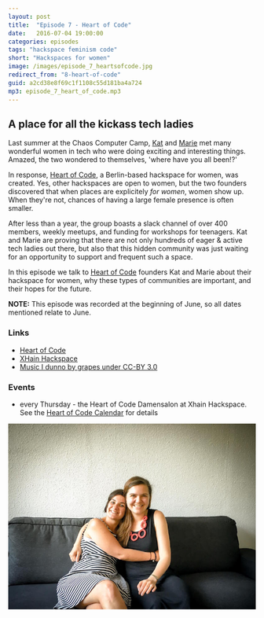 ```yaml
---
layout: post
title:  "Episode 7 - Heart of Code"
date:   2016-07-04 19:00:00
categories: episodes
tags: "hackspace feminism code"
short: "Hackspaces for women"
image: /images/episode_7_heartsofcode.jpg
redirect_from: "8-heart-of-code"
guid: a2cd38e8f69c1f1108c55d181ba4a724
mp3: episode_7_heart_of_code.mp3
---
```


## A place for all the kickass tech ladies

Last summer at the Chaos Computer Camp, [Kat](http://twitter.com/kittycakejr)
and [Marie](https://twitter.com/lila_luca) met many wonderful women in tech who were doing exciting and interesting things. Amazed, the two wondered to themselves, 'where have you all been!?'

In response, [Heart of Code](http://heartofcode.org), a Berlin-based hackspace
for women, was created.  Yes, other hackspaces are open to women, but the two
founders discovered that when places are explicitely _for women_, women show
up. When they're not, chances of having a large female presence is often
smaller.

After less than a year, the group boasts a slack channel of over 400 members,
weekly meetups, and funding for workshops for teenagers. Kat and Marie are
proving that there are not only hundreds of eager & active tech ladies out
there, but also that this hidden community was just waiting for an opportunity
to support and frequent such a space.

In this episode we talk to [Heart of Code](https://twitter.com/heartsofcode)
founders Kat and Marie about their hackspace for women, why these types of
communities are important, and their hopes for the future.

**NOTE:** This episode was recorded at the beginning of June, so all dates
mentioned relate to June.

### Links

* [Heart of Code](http://heartofcode.org/)
* [XHain Hackspace](http://xhain-hackspace.github.io/)
* [Music I dunno by grapes under CC-BY 3.0](http://dig.ccmixter.org/files/grapes/16626)

### Events

* every Thursday - the Heart of Code Damensalon at Xhain Hackspace. See the
  [Heart of Code Calendar](http://heartofcode.org/kalender) for details

![Kat and Marie](/images/episode_7_heartsofcode.jpg)

